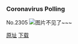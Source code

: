 ### Coronavirus Polling
No.2305
![图片不见了~~~](https://imgs.xkcd.com/comics/coronavirus_polling.png)

[原址](https://xkcd.com//2305) [下载](https://imgs.xkcd.com/comics/coronavirus_polling.png)

